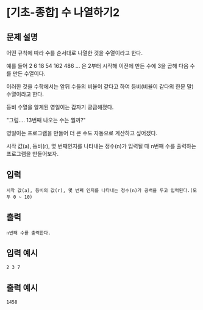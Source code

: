 # [기초-종합] 수 나열하기2 

## 문제 설명
어떤 규칙에 따라 수를 순서대로 나열한 것을 수열이라고 한다.

예를 들어
2 6 18 54 162 486 ... 은
2부터 시작해 이전에 만든 수에 3을 곱해 다음 수를 만든 수열이다.

이러한 것을 수학에서는 앞뒤 수들의 비율이 같다고 하여
등비(비율이 같다의 한문 말) 수열이라고 한다.


등비 수열을 알게된 영일이는 갑자기 궁금해졌다.

"그럼.... 13번째 나오는 수는 뭘까?"

영일이는 프로그램을 만들어 더 큰 수도 자동으로 계산하고 싶어졌다.


시작 값(a), 등비(r), 몇 번째인지를 나타내는 정수(n)가 입력될 때
n번째 수를 출력하는 프로그램을 만들어보자.

## 입력
	시작 값(a), 등비의 값(r), 몇 번째 인지를 나타내는 정수(n)가 공백을 두고 입력된다.(모두 0 ~ 10)
## 출력
	n번째 수를 출력한다.

## 입력 예시
	2 3 7
## 출력 예시
	1458